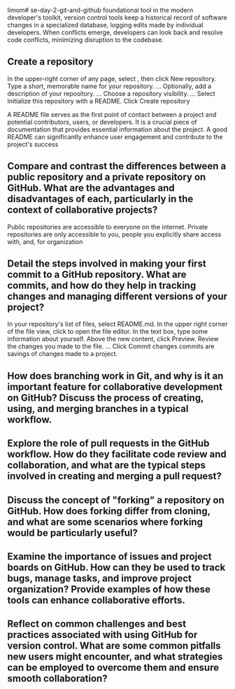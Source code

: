 Iimom# se-day-2-git-and-github
 foundational tool in the modern developer's toolkit, version control tools keep a historical record of software changes in a specialized database, logging edits made by individual developers. When conflicts emerge, developers can look back and resolve code conflicts, minimizing disruption to the codebase.

## Create a repository
In the upper-right corner of any page, select , then click New repository.
Type a short, memorable name for your repository. ...
Optionally, add a description of your repository. ...
Choose a repository visibility. ...
Select Initialize this repository with a README.
Click Create repository

A README file serves as the first point of contact between a project and potential contributors, users, or developers. It is a crucial piece of documentation that provides essential information about the project. A good README can significantly enhance user engagement and contribute to the project's success

## Compare and contrast the differences between a public repository and a private repository on GitHub. What are the advantages and disadvantages of each, particularly in the context of collaborative projects?
Public repositories are accessible to everyone on the internet. Private repositories are only accessible to you, people you explicitly share access with, and, for organization

## Detail the steps involved in making your first commit to a GitHub repository. What are commits, and how do they help in tracking changes and managing different versions of your project?
In your repository's list of files, select README.md.
In the upper right corner of the file view, click to open the file editor.
In the text box, type some information about yourself.
Above the new content, click Preview.
Review the changes you made to the file. ...
Click Commit changes
commits are savings of changes made to a project.

## How does branching work in Git, and why is it an important feature for collaborative development on GitHub? Discuss the process of creating, using, and merging branches in a typical workflow.

## Explore the role of pull requests in the GitHub workflow. How do they facilitate code review and collaboration, and what are the typical steps involved in creating and merging a pull request?

## Discuss the concept of "forking" a repository on GitHub. How does forking differ from cloning, and what are some scenarios where forking would be particularly useful?

## Examine the importance of issues and project boards on GitHub. How can they be used to track bugs, manage tasks, and improve project organization? Provide examples of how these tools can enhance collaborative efforts.

## Reflect on common challenges and best practices associated with using GitHub for version control. What are some common pitfalls new users might encounter, and what strategies can be employed to overcome them and ensure smooth collaboration?
